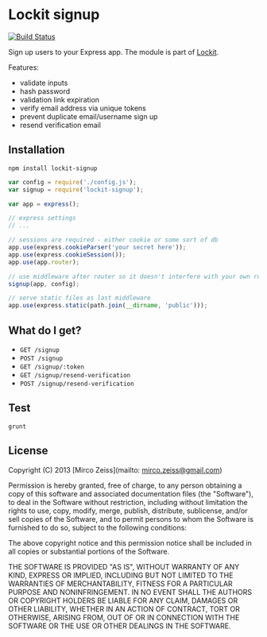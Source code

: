 # Lockit signup

[![Build Status](https://travis-ci.org/zeMirco/lockit-signup.png?branch=master)](https://travis-ci.org/zeMirco/lockit-signup)

Sign up users to your Express app. The module is part of [Lockit](https://github.com/zeMirco/lockit).

Features:

 - validate inputs
 - hash password
 - validation link expiration
 - verify email address via unique tokens
 - prevent duplicate email/username sign up
 - resend verification email

## Installation

`npm install lockit-signup`

```js
var config = require('./config.js');
var signup = require('lockit-signup');

var app = express();

// express settings
// ...

// sessions are required - either cookie or some sort of db
app.use(express.cookieParser('your secret here'));
app.use(express.cookieSession());
app.use(app.router);

// use middleware after router so it doesn't interfere with your own routes
signup(app, config);

// serve static files as last middleware
app.use(express.static(path.join(__dirname, 'public')));
```

## What do I get?

 - `GET /signup`
 - `POST /signup`
 - `GET /signup/:token`
 - `GET /signup/resend-verification`
 - `POST /signup/resend-verification`

## Test

`grunt`

## License

Copyright (C) 2013 [Mirco Zeiss](mailto: mirco.zeiss@gmail.com)

Permission is hereby granted, free of charge, to any person obtaining a copy of this software and associated documentation files (the "Software"), to deal in the Software without restriction, including without limitation the rights to use, copy, modify, merge, publish, distribute, sublicense, and/or sell copies of the Software, and to permit persons to whom the Software is furnished to do so, subject to the following conditions:

The above copyright notice and this permission notice shall be included in all copies or substantial portions of the Software.

THE SOFTWARE IS PROVIDED "AS IS", WITHOUT WARRANTY OF ANY KIND, EXPRESS OR IMPLIED, INCLUDING BUT NOT LIMITED TO THE WARRANTIES OF MERCHANTABILITY, FITNESS FOR A PARTICULAR PURPOSE AND NONINFRINGEMENT. IN NO EVENT SHALL THE AUTHORS OR COPYRIGHT HOLDERS BE LIABLE FOR ANY CLAIM, DAMAGES OR OTHER LIABILITY, WHETHER IN AN ACTION OF CONTRACT, TORT OR OTHERWISE, ARISING FROM, OUT OF OR IN CONNECTION WITH THE SOFTWARE OR THE USE OR OTHER DEALINGS IN THE SOFTWARE.